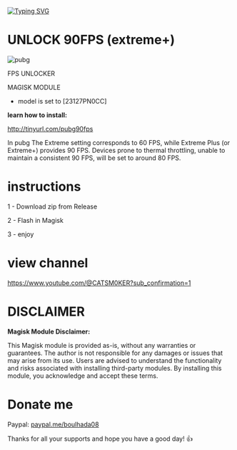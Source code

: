 
[![Typing SVG](https://readme-typing-svg.herokuapp.com?font=Orbitron&size=40&duration=4050&pause=500&color=F70000&center=true&vCenter=true&random=false&width=1000&height=70&lines=FPS+UNLOCKER;UNLOCK+MAX+FPS+IN+ANY+GAME)](https://git.io/typing-svg)

# UNLOCK 90FPS (extreme+)
![pubg](https://github.com/catsmoker/PUBG-90FPS/assets/119059457/a73e6a37-10b2-4571-860d-86705c16573d)

FPS UNLOCKER 

MAGISK MODULE

* model is set to [23127PN0CC]

**learn how to install:**

http://tinyurl.com/pubg90fps

In pubg The Extreme setting corresponds to 60 FPS, while Extreme Plus (or Extreme+) provides 90 FPS.
Devices prone to thermal throttling, unable to maintain a consistent 90 FPS, will be set to around 80 FPS.

# instructions

1 - Download zip from Release

2 - Flash in Magisk

3 - enjoy

# view channel

https://www.youtube.com/@CATSM0KER?sub_confirmation=1


# DISCLAIMER

**Magisk Module Disclaimer:**

This Magisk module is provided as-is, without any warranties or guarantees. The author is not responsible for any damages or issues that may arise from its use. Users are advised to understand the functionality and risks associated with installing third-party modules. By installing this module, you acknowledge and accept these terms.

# Donate me

Paypal: [paypal.me/boulhada08](http://paypal.me/boulhada08)

Thanks for all your supports and hope you have a good day! 👍
